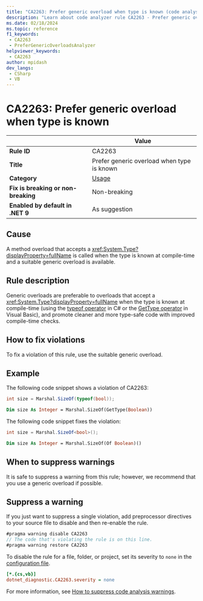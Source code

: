 ```yaml
---
title: "CA2263: Prefer generic overload when type is known (code analysis)"
description: "Learn about code analyzer rule CA2263 - Prefer generic overload when type is known"
ms.date: 02/18/2024
ms.topic: reference
f1_keywords:
 - CA2263
 - PreferGenericOverloadsAnalyzer
helpviewer_keywords:
 - CA2263
author: mpidash
dev_langs:
 - CSharp
 - VB
---
```


# CA2263: Prefer generic overload when type is known

|                                     | Value                                      |
| ----------------------------------- |--------------------------------------------|
| **Rule ID**                         | CA2263                                     |
| **Title**                           | Prefer generic overload when type is known |
| **Category**                        | [Usage](usage-warnings.md)                 |
| **Fix is breaking or non-breaking** | Non-breaking                               |
| **Enabled by default in .NET 9**    | As suggestion                              |

## Cause

A method overload that accepts a <xref:System.Type?displayProperty=fullName> is called when the type is known at compile-time and a suitable generic overload is available.

## Rule description

Generic overloads are preferable to overloads that accept a <xref:System.Type?displayProperty=fullName> when the type is known at compile-time (using the [typeof operator](../../../csharp/language-reference/operators/type-testing-and-cast.md#typeof-operator) in C# or the [GetType operator](../../../visual-basic/language-reference/operators/gettype-operator.md) in Visual Basic), and promote cleaner and more type-safe code with improved compile-time checks.

## How to fix violations

To fix a violation of this rule, use the suitable generic overload.

## Example

The following code snippet shows a violation of CA2263:

```csharp
int size = Marshal.SizeOf(typeof(bool));
```

```vb
Dim size As Integer = Marshal.SizeOf(GetType(Boolean))
```

The following code snippet fixes the violation:

```csharp
int size = Marshal.SizeOf<bool>();
```

```vb
Dim size As Integer = Marshal.SizeOf(Of Boolean)()
```

## When to suppress warnings

It is safe to suppress a warning from this rule; however, we recommend that you use a generic overload if possible.

## Suppress a warning

If you just want to suppress a single violation, add preprocessor directives to your source file to disable and then re-enable the rule.

```csharp
#pragma warning disable CA2263
// The code that's violating the rule is on this line.
#pragma warning restore CA2263
```

To disable the rule for a file, folder, or project, set its severity to `none` in the [configuration file](../configuration-files.md).

```ini
[*.{cs,vb}]
dotnet_diagnostic.CA2263.severity = none
```

For more information, see [How to suppress code analysis warnings](../suppress-warnings.md).
